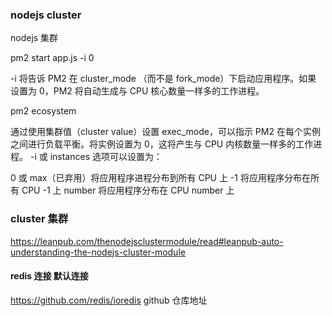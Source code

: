 ### nodejs cluster
nodejs 集群

pm2 start app.js -i 0

-i <number of workers> 将告诉 PM2 在 cluster_mode （而不是 fork_mode）下启动应用程序。如果 <number of workers> 设置为 0，PM2 将自动生成与 CPU 核心数量一样多的工作进程。

pm2 ecosystem


通过使用集群值（cluster value）设置 exec_mode，可以指示 PM2 在每个实例之间进行负载平衡。将实例设置为 0，这将产生与 CPU 内核数量一样多的工作进程。
-i 或 instances 选项可以设置为：

0 或 max（已弃用）将应用程序进程分布到所有 CPU 上
-1 将应用程序分布在所有 CPU -1 上
number 将应用程序分布在 CPU number 上



### cluster 集群

https://leanpub.com/thenodejsclustermodule/read#leanpub-auto-understanding-the-nodejs-cluster-module


#### redis 连接 默认连接

https://github.com/redis/ioredis   github 仓库地址